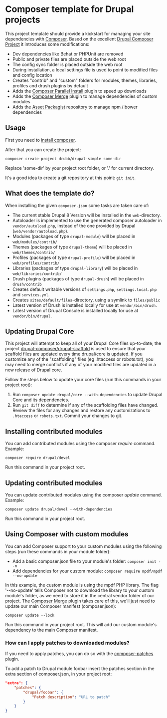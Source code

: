# Composer template for Drupal projects

This project template should provide a kickstart for managing your site
dependencies with [Composer](https://getcomposer.org/). Based on the excellent [Drupal Composer Project](https://github.com/drupal-composer/drupal-project)
it introduces some modifications:

- Dev dependencies like Behat or PHPUnit are removed
- Public and private files are placed outside the web root
- The config sync folder is placed outside the web root
- During installation, a local settings file is used to point to modified files and config location
- Creates "contrib" and "custom" folders for modules, themes, libraries, profiles and drush plugins by default
- Adds the [Composer Parallel Install](https://github.com/hirak/prestissimo) plugin to speed up downloads
- Adds the [Composer Merge](https://github.com/wikimedia/composer-merge-plugin) plugin to manage dependencies of custom modules
- Adds the [Asset Packagist](https://asset-packagist.org) repository to manage npm / bower dependencies

## Usage

First you need to [install composer](https://getcomposer.org/doc/00-intro.md#installation-linux-unix-osx).

After that you can create the project:

```
composer create-project drubb/drupal-simple some-dir
```

Replace 'some-dir' by your project root folder, or '.' for current directory.

It's a good idea to create a git repository at this point: `git init`.

## What does the template do?

When installing the given `composer.json` some tasks are taken care of:

* The current stable Drupal 8 Version will be installed in the `web`-directory.
* Autoloader is implemented to use the generated composer autoloader in `vendor/autoload.php`,
  instead of the one provided by Drupal (`web/vendor/autoload.php`).
* Modules (packages of type `drupal-module`) will be placed in `web/modules/contrib/`
* Themes (packages of type `drupal-theme`) will be placed in `web/themes/contrib/`
* Profiles (packages of type `drupal-profile`) will be placed in `web/profiles/contrib/`
* Libraries (packages of type `drupal-library`) will be placed in `web/libraries/contrib/`
* Drush plugins (packages of type `drupal-drush`) will be placed in `drush/contrib`
* Creates default writable versions of `settings.php`, `settings.local.php` and `services.yml`.
* Creates `sites/default/files`-directory, using a symlink to `files/public`
* Latest version of Drush is installed locally for use at `vendor/bin/drush`.
* Latest version of Drupal Console is installed locally for use at `vendor/bin/drupal`.

## Updating Drupal Core

This project will attempt to keep all of your Drupal Core files up-to-date; the 
project [drupal-composer/drupal-scaffold](https://github.com/drupal-composer/drupal-scaffold) 
is used to ensure that your scaffold files are updated every time drupal/core is 
updated. If you customize any of the "scaffolding" files (eg .htaccess or robots.txt), 
you may need to merge conflicts if any of your modified files are updated in a 
new release of Drupal core.

Follow the steps below to update your core files (run this commands in your project root):

1. Run `composer update drupal/core --with-dependencies` to update Drupal Core and its dependencies.
2. Run `git diff` to determine if any of the scaffolding files have changed. 
   Review the files for any changes and restore any customizations to 
  `.htaccess` or `robots.txt`. Commit your changes to git.

## Installing contributed modules

You can add contributed modules using the composer *require* command. Example:

```composer require drupal/devel```

Run this command in your project root.


## Updating contributed modules

You can update contributed modules using the composer *update* command. Example:

```composer update drupal/devel --with-dependencies```

Run this command in your project root.

## Using Composer with custom modules

You can add Composer support to your custom modules using the following steps (run these commands in your module folder):

* Add a basic composer.json file to your module's folder: `composer init --n`
* Add dependencies for your custom module: `composer require mpdf/mpdf --no-update`

In this example, the custom module is using the mpdf PHP library. The flag '--no-update' tells
Composer not to download the library to your custom module's folder, as we need to store it in the
central vendor folder of our project. The [Composer Merge](https://github.com/wikimedia/composer-merge-plugin) plugin takes care of this, we'll just need
to update our main Composer manifest (composer.json):

```
composer update --lock
```
Run this command in your project root. This will add our custom module's dependency to the main Composer manifest.

### How can I apply patches to downloaded modules?

If you need to apply patches, you can do so with the 
[composer-patches](https://github.com/cweagans/composer-patches) plugin.

To add a patch to Drupal module foobar insert the patches section in the extra 
section of composer.json, in your project root:

```json
"extra": {
    "patches": {
        "drupal/foobar": {
            "Patch description": "URL to patch"
        }
    }
}
```
